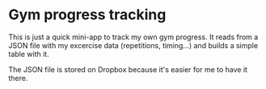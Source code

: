 # Gym progress tracking

This is just a quick mini-app to track my own gym progress. It reads from a JSON file with my excercise data (repetitions, timing…) and builds a simple table with it.

The JSON file is stored on Dropbox because it's easier for me to have it there.